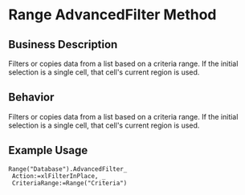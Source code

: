 # Range AdvancedFilter Method

## Business Description
Filters or copies data from a list based on a criteria range. If the initial selection is a single cell, that cell's current region is used.

## Behavior
Filters or copies data from a list based on a criteria range. If the initial selection is a single cell, that cell's current region is used.

## Example Usage
```vba
Range("Database").AdvancedFilter_ 
 Action:=xlFilterInPlace, _ 
 CriteriaRange:=Range("Criteria")
```
